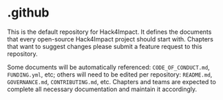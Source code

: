 # .github

This is the default repository for Hack4Impact. It defines the documents that every open-source Hack4Impact project should start with. Chapters that want to suggest changes please submit a feature request to this repository. 

Some documents will be automatically referenced: `CODE_OF_CONDUCT.md`, `FUNDING.yml`, etc; others will need to be edited per repository: `README.md`, `GOVERNANCE.md`, `CONTRIBUTING.md`, etc. Chapters and teams are expected to complete all necessary documentation and maintain it accordingly.
